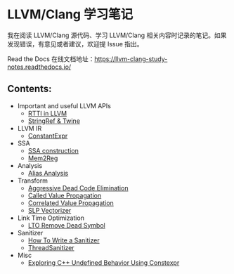 # LLVM/Clang 学习笔记

我在阅读 LLVM/Clang 源代码、学习 LLVM/Clang 相关内容时记录的笔记。如果发现错误，有意见或者建议，欢迎提 Issue 指出。

Read the Docs 在线文档地址：https://llvm-clang-study-notes.readthedocs.io/

## Contents:

- Important and useful LLVM APIs
  - [RTTI in LLVM](https://llvm-clang-study-notes.readthedocs.io/en/latest/important-and-useful-llvm-apis/RTTI-in-LLVM.html)
  - [StringRef & Twine](https://llvm-clang-study-notes.readthedocs.io/en/latest/important-and-useful-llvm-apis/StringRef-and-Twine.html)
- LLVM IR
  - [ConstantExpr](https://llvm-clang-study-notes.readthedocs.io/en/latest/llvm-ir/ConstantExpr.html)
- SSA
  - [SSA construction](https://llvm-clang-study-notes.readthedocs.io/en/latest/ssa/SSA-Construction.html)
  - [Mem2Reg](https://llvm-clang-study-notes.readthedocs.io/en/latest/ssa/Mem2Reg.html)
- Analysis
  - [Alias Analysis](https://llvm-clang-study-notes.readthedocs.io/en/latest/analysis/alias-analysis/index.html)
- Transform
  - [Aggressive Dead Code Elimination](https://llvm-clang-study-notes.readthedocs.io/en/latest/transform/aggressive-dead-code-elimination/index.html)
  - [Called Value Propagation](https://llvm-clang-study-notes.readthedocs.io/en/latest/transform/called-value-propagation/index.html)
  - [Correlated Value Propagation](https://llvm-clang-study-notes.readthedocs.io/en/latest/transform/correlated-value-propagation/index.html)
  - [SLP Vectorizer](https://llvm-clang-study-notes.readthedocs.io/en/latest/transform/slp-vectorizer/index.html)
- Link Time Optimization
  - [LTO Remove Dead Symbol](https://llvm-clang-study-notes.readthedocs.io/en/latest/lto/RemoveDeadSymbol.html)
- Sanitizer
  - [How To Write a Sanitizer](https://llvm-clang-study-notes.readthedocs.io/en/latest/sanitizer/writing-a-sanitizer/index.html)
  - [ThreadSanitizer](https://llvm-clang-study-notes.readthedocs.io/en/latest/sanitizer/tsan/index.html)
- Misc
  - [Exploring C++ Undefined Behavior Using Constexpr](https://llvm-clang-study-notes.readthedocs.io/en/latest/misc/UB_Constexpr.html)
